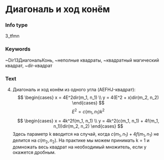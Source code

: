 # Диагональ и ход конём
### Info type
3_tfmn
### Keywords
~Dir13ДиагональКонь, ~неполные квадраты, ~квадратный магический квадрат, ~dir-квадрат
### Text
4. Диагональ и ход конём из одного угла (AEFHJ-квадрат):
$$
\begin{cases}
x = 4E^2dir(m_1, n_1) \\
y = 4(E^2 + x)dir(m_2, n_2)
\end{cases}
$$
$$E^2 = c(m_1, n_1)k^2$$
$$
\begin{cases}
x = 4k^2f(m_1, n_1) \\
y = 4k^2(c(m_1, n_1) + 4f(m_1, n_1))dir(m_2, n_2)
\end{cases}
$$
Здесь параметр k вводится на случай, когда $c(m_1, n_1) + 4f(m_1, n_1)$ не делится на $c(m_2, n_2)$. На практике мы можем принимать k = 1 и домножать весь квадрат на необходимый множитель, если y окажется дробным.
```
